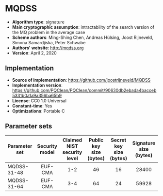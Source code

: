 MQDSS
=====

- **Algorithm type**: signature
- **Main cryptographic assumption**: intractability of the search version of the MQ problem in the average case
- **Scheme authors**: Ming-Shing Chen, Andreas Hülsing, Joost Rijneveld, Simona Samardjiska, Peter Schwabe
- **Authors' website**: http://mqdss.org
- **Version**: April 2, 2020

Implementation
--------------

- **Source of implementation**: https://github.com/joostrijneveld/MQDSS
- **Implementation version**: https://github.com/PQClean/PQClean/commit/90630db2ebada4bacceb5331b0a1a9a356ba65b9
- **License**: CC0 1.0 Universal
- **Constant-time**: Yes
- **Optimizations**: Portable C

Parameter sets
--------------

| Parameter set | Security model | Claimed NIST security level | Public key size (bytes) | Secret key size (bytes) | Signature size (bytes) |
|---------------|:--------------:|:---------------------------:|:-----------------------:|:-----------------------:|:----------------------:|
| MQDSS-31-48   |     EUF-CMA    |             1-2             |            46           |            16           |          28400         |
| MQDSS-31-64   |     EUF-CMA    |             3-4             |            64           |            24           |          59928         |

